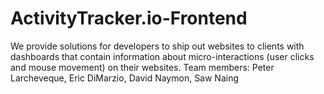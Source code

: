 # ActivityTracker.io-Frontend
We provide solutions for developers to ship out websites to clients with dashboards that contain information about micro-interactions (user clicks and mouse movement) on their websites. Team members: Peter Larcheveque, Eric DiMarzio, David Naymon, Saw Naing
